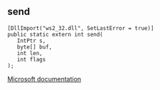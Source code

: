 ## send

```
[DllImport("ws2_32.dll", SetLastError = true)]
public static extern int send(
   IntPtr s,
   byte[] buf,
   int len,
   int flags
);
```

[Microsoft documentation](https://docs.microsoft.com/en-us/windows/win32/api/winsock/nf-winsock-send)
